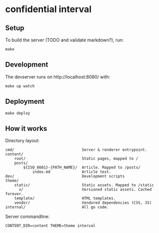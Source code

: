 # confidential interval

## Setup

To build the server (TODO and validate markdown?), run:

```
make
```

## Development

The devserver runs on http://localhost:8080/ with:

```
make up watch
```

## Deployment

```
make deploy
```

## How it works

Directory layout:

```
cmd/                              Server & renderer entrypoint.
content/
    root/                         Static pages, mapped to /
    posts/
        ${ISO_8601}-{PATH_NAME}/  Article. Mapped to /posts/
            index.md              Article text.
dev/                              Development scripts
theme/
    static/                       Static assets. Mapped to /static
      v/                          Versioned static assets. Cached forever.
    template/                     HTML templates.
    vendor/                       Vendored dependencies (CSS, JS)
internal/                         All go code.
```

Server commandline:

```
CONTENT_DIR=content THEME=theme interval
```
